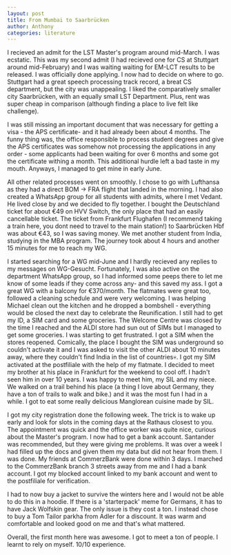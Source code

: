 ```yaml
---
layout: post
title: From Mumbai to Saarbrücken
author: Anthony
categories: literature
---
```


I recieved an admit for the LST Master's program around mid-March. I was ecstatic. This was my second admit (I had recieved one for CS at Stuttgart around mid-February) and I was waiting waiting for EM-LCT results to be released. I was officially done applying. I now had to decide on where to go. Stuttgart had a great speech processing track record, a breat CS department, but the city was unappealing. I liked the comparatively smaller city Saarbrücken, with an equally small LST Department. Plus, rent was super cheap in comparison (although finding a place to live felt like challenge). 

I was still missing an important document that was necessary for getting a visa - the APS certificate- and it had already been about 4 months. The funny thing was, the office responsible to process student degrees and give the APS certificates was somehow not processing the applications in any order - some applicants had been waiting for over 6 months and some got the certificate withing a month. This additional hurdle left a bad taste in my mouth. Anyways, I managed to get mine in early June.

All other related processes went on smoothly. I chose to go with Lufthansa as they had a direct BOM &rarr; FRA flight that landed in the morning. I had also created a WhatsApp group for all students with admits, where I met Vedant. He lived close by and we decided to fly together. I bought the Deutschland ticket for about €49 on HVV Switch, the only place that had an easily cancellable ticket. The ticket from Frankfurt Flughafen (I recommend taking a train here, you dont need to travel to the main station!) to Saarbrücken Hbf was about €43, so I was saving money. We met another student from India, studying in the MBA program. The journey took about 4 hours and another 15 minutes for me to reach my WG. 

I started searching for a WG mid-June and I hardly recieved any replies to my messages on WG-Gesucht. Fortunately, I was also active on the department WhatsApp group, so I had informed some peeps there to let me know of some leads if they come across any- and this saved my ass. I got a great WG with a balcony for €370/month. The flatmates were great too, followed a cleaning schedule and were very welcoming. I was helping Michael clean out the kitchen and he dropped a bombshell - everything would be closed the next day to celebrate the Reunification. I still had to get my ID, a SIM card and some groceries. The Welcome Centre was closed by the time I reached and the ALDI store had sun out of SIMs but I managed to get some groceries. I was starting to get frustrated. I got a SIM when the stores reopened. Comically, the place I bought the SIM was underground so couldn't activate it and I was asked to visit the other ALDI about 10 minutes away, where they couldn't find India in the list of countries💀. I got my SIM activated at the postfiliale with the help of my flatmate. I decided to meet my brother at his place in Frankfurt for the weekend to cool off. I hadn't seen him in over 10 years. I was happy to meet him, my SIL and my niece. We walked on a trail behind his place (a thing I love about Germany, they have a ton of trails to walk and bike.) and it was the most fun I had in a while. I got to eat some really delicious Manglorean cuisine made by SIL.

I got my city registration done the following week. The trick is to wake up early and look for slots in the coming days at the Rathaus closest to you. The appointment was quick and the office worker was quite nice, curious about the Master's program. I now had to get a bank account. Santander was recommended, but they were giving me problems. It was over a week I had filled up the docs and given them my data but did not hear from them. I was done. My friends at CommerzBank were done within 3 days. I marched to the CommerzBank branch 3 streets away from me and I had a bank account. I got my blocked account linked to my bank account and went to the postfiliale for verification. 

I had to now buy a jacket to survive the winters here and I would not be able to do this in a hoodie. If there is a 'starterpack' meme for Germans, it has to have Jack Wolfskin gear. The only issue is they cost a ton. I instead chose to buy a Tom Tailor parkha from Adler for a discount. It was warm and comfortable and looked good on me and that's what mattered. 

Overall, the first month here was awesome. I got to meet a ton of people. I learnt to rely on myself. 10/10 experience.